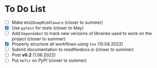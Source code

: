 # To Do List

- [ ] Make `WSGIDumpMiddleware` (closer to summer)
- [x]  Use `pytest` for tests (closer to May)
- [ ] Add `Dependabot` to track new versions of libraries used to work on the project (closer to summer)
- [x] Properly structure all workflows using `tox` (10.04.2022)
- [ ] Submit documentation to *readthedocs.io* (closer to summer)
- [ ] Post **v0.2** (1.06.2022)
- [ ] Put `kefir` on *PyPI* (closer to summer)
